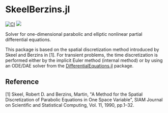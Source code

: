 # SkeelBerzins.jl

[![CI](https://github.com/gregoirepourtier/SkeelBerzins.jl/actions/workflows/ci.yml/badge.svg)](https://github.com/gregoirepourtier/SkeelBerzins.jl/actions/workflows/ci.yml)
[![](https://img.shields.io/badge/docs-dev-blue.svg)](https://gregoirepourtier.github.io/SkeelBerzins.jl/dev/)

Solver for one-dimensional parabolic and elliptic nonlinear partial differential equations.

This package is based on the spatial discretization method introduced by Skeel and Berzins in [1]. For transient problems, the time discretization is performed either by the implicit Euler method (internal method) or by using an ODE/DAE solver from the [DifferentialEquations.jl](https://github.com/SciML/DifferentialEquations.jl) package.

## Reference
[1] Skeel, Robert D. and Berzins, Martin, "A Method for the Spatial Discretization of Parabolic Equations in One Space Variable", SIAM Journal on Scientific and Statistical Computing, Vol. 11, 1990, pp.1–32.
